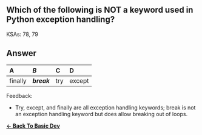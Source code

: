 ## Which of the following is NOT a keyword used in Python exception handling?

KSAs: 78, 79

## Answer
| A | ***B*** | C | D |
| :--- | :--- | :--- | :--- |
| finally | ***break*** | try | except |


Feedback:

- Try, except, and finally are all exception handling keywords; break is not an exception handling keyword but does allow breaking out of loops.

[**<- Back To Basic Dev**](../../../Basic_Dev.md)

